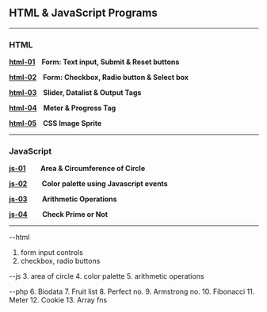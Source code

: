 ## HTML & JavaScript Programs

---


### HTML

**[html-01](https://codebeautify.org/real-time-html-editor?url=https://raw.githubusercontent.com/ashishantonytsr/bca-lab/origin/SEM-05-PHP/html_css_js/html-01.html) &nbsp;&nbsp;	Form: Text input, Submit & Reset buttons**

**[html-02](https://codebeautify.org/real-time-html-editor?url=https://raw.githubusercontent.com/ashishantonytsr/bca-lab/origin/SEM-05-PHP/html_css_js/html-02.html) &nbsp;&nbsp;	Form: Checkbox, Radio button & Select box**

**[html-03](https://codebeautify.org/real-time-html-editor?url=https://raw.githubusercontent.com/ashishantonytsr/bca-lab/origin/SEM-05-PHP/html_css_js/html-03.html) &nbsp;&nbsp;	Slider, Datalist & Output Tags**

**[html-04](https://codebeautify.org/real-time-html-editor?url=https://raw.githubusercontent.com/ashishantonytsr/bca-lab/origin/SEM-05-PHP/html_css_js/html-04.html) &nbsp;&nbsp;	Meter & Progress Tag**

**[html-05](https://codebeautify.org/real-time-html-editor?url=https://raw.githubusercontent.com/ashishantonytsr/bca-lab/origin/SEM-05-PHP/html_css_js/html-05.html) &nbsp;&nbsp;	CSS Image Sprite**

---
### JavaScript

**[js-01](https://codebeautify.org/real-time-html-editor?url=https://raw.githubusercontent.com/ashishantonytsr/bca-lab/origin/SEM-05-PHP/html_css_js/js-01.html) &nbsp;&nbsp;&nbsp;&nbsp;&nbsp;&nbsp;&nbsp;	Area & Circumference of Circle**

**[js-02](https://codebeautify.org/real-time-html-editor?url=https://raw.githubusercontent.com/ashishantonytsr/bca-lab/origin/SEM-05-PHP/html_css_js/js-02.html) &nbsp;&nbsp;&nbsp;&nbsp;&nbsp;&nbsp;&nbsp; Color palette	using Javascript events**

**[js-03](https://codebeautify.org/real-time-html-editor?url=https://raw.githubusercontent.com/ashishantonytsr/bca-lab/origin/SEM-05-PHP/html_css_js/js-03.html) &nbsp;&nbsp;&nbsp;&nbsp;&nbsp;&nbsp;&nbsp;	Arithmetic Operations**

**[js-04](https://codebeautify.org/real-time-html-editor?url=https://raw.githubusercontent.com/ashishantonytsr/bca-lab/origin/SEM-05-PHP/html_css_js/js-04.html) &nbsp;&nbsp;&nbsp;&nbsp;&nbsp;&nbsp;&nbsp;	Check Prime or Not**

---

--html
1. form input controls
2. checkbox, radio buttons

--js
3. area of circle
4. color palette
5. arithmetic operations

--php
6. Biodata
7. Fruit list
8. Perfect no.
9. Armstrong no.
10. Fibonacci
11. Meter
12. Cookie
13. Array fns